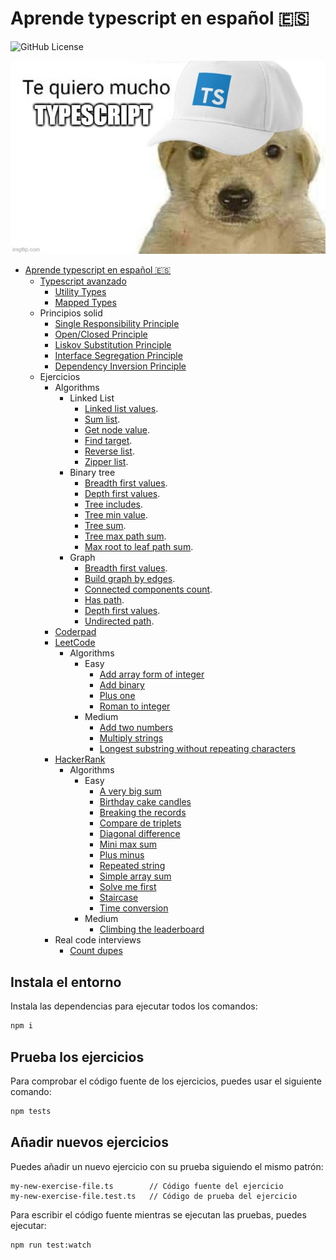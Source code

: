 # Aprende typescript en español 🇪🇸

![GitHub License](https://img.shields.io/github/license/javierlopezdeancos/aprende-go)

![perrete cuqui con una gorra de typescript declarando su amor por el](./assets/readme.jpg)

- [Aprende typescript en español 🇪🇸](advanced/advanced.md#aprende-typescript-en-espaol)
  - [Typescript avanzado](advanced/advanced.md#typescript-avanzado)
    - [Utility Types](advanced/advanced.md#utility-types)
    - [Mapped Types](advanced/advanced.md#mapped-types)
  - Principios solid
    - [Single Responsibility Principle](solid/s-single-responsibility.md)
    - [Open/Closed Principle](solid/o-open-closed.md)
    - [Liskov Substitution Principle](solid/l-liskov-substitution.md)
    - [Interface Segregation Principle](solid/i-interface-segregation.md)
    - [Dependency Inversion Principle](solid/d-dependency-inversion.md)
  - Ejercicios
    - Algorithms
      - Linked List
        - [Linked list values](exercises/algorithms/linked-list/linked-list-values.md).
        - [Sum list](exercises/algorithms/linked-list/sum-list.md).
        - [Get node value](exercises/algorithms/linked-list/get-node-value.md).
        - [Find target](exercises/algorithms/linked-list/find-target.md).
        - [Reverse list](exercises/algorithms/linked-list/reverse-list.md).
        - [Zipper list](exercises/algorithms/linked-list/zipper-lists.md).
      - Binary tree
        - [Breadth first values](exercises/algorithms/binary-tree/breadth-first-values.md).
        - [Depth first values](exercises/algorithms/binary-tree/depth-first-values.md).
        - [Tree includes](exercises/algorithms/binary-tree/tree-includes.md).
        - [Tree min value](exercises/algorithms/binary-tree/tree-min-value.md).
        - [Tree sum](exercises/algorithms/binary-tree/tree-sum.md).
        - [Tree max path sum](exercises/algorithms/binary-tree/tree-max-path-sum.md).
        - [Max root to leaf path sum](exercises/algorithms/binary-tree/max-root-to-leaf-path-sum.md).
      - Graph
        - [Breadth first values](exercises/algorithms/graph/breadth-first-values.md).
        - [Build graph by edges](exercises/algorithms/graph/build-graph-by-edges.md).
        - [Connected components count](exercises/algorithms/graph/connected-components-count.md).
        - [Has path](exercises/algorithms/graph/has-path.md).
        - [Depth first values](exercises/algorithms/graph/depth-first-values.md).
        - [Undirected path](exercises/algorithms/graph/undirected-path.md).
    - [Coderpad](https://coderpad.io)
    - [LeetCode](https://leetcode.com)
      - Algorithms
        - Easy
          - [Add array form of integer](exercises/leet-code/algorithms/easy/add-to-array-form-of-integers.md)
          - [Add binary](exercises/leet-code/algorithms/easy/add-binary.md)
          - [Plus one](exercises/leet-code/algorithms/easy/plus-one.md)
          - [Roman to integer](exercises/leet-code/algorithms/easy/roman-to-integer.md)
        - Medium
          - [Add two numbers](exercises/leet-code/algorithms/medium/add-two-numbers.md)
          - [Multiply strings](https://leetcode.com/problems/multiply-strings/)
          - [Longest substring without repeating characters](exercises/leet-code/algorithms/medium/longest-substring-without-repeating-characters.md)
    - [HackerRank](https://www.hackerrank.com)
      - Algorithms
        - Easy
          - [A very big sum](exercises/hacker-rank/algorithms/easy/a-very-big-sum.md)
          - [Birthday cake candles](exercises/hacker-rank/algorithms/easy/birthday-cake-candles.md)
          - [Breaking the records](exercises/hacker-rank/algorithms/easy/breaking-the-records.md)
          - [Compare de triplets](exercises/hacker-rank/algorithms/easy/compare-the-triplets.md)
          - [Diagonal difference](exercises/hacker-rank/algorithms/easy/diagonal-difference.md)
          - [Mini max sum](exercises/hacker-rank/algorithms/easy/mini-max-sum.md)
          - [Plus minus](exercises/hacker-rank/algorithms/easy/plus-minus.md)
          - [Repeated string](exercises/hacker-rank/algorithms/easy/repeated-string.md)
          - [Simple array sum](exercises/hacker-rank/algorithms/easy/simple-array-sum.md)
          - [Solve me first](exercises/hacker-rank/algorithms/easy/solve-me-first.md)
          - [Staircase](exercises/hacker-rank/algorithms/easy/staircase.md)
          - [Time conversion](exercises/hacker-rank/algorithms/easy/time-conversion.md)
        - Medium
          - [Climbing the leaderboard](exercises/hacker-rank/algorithms/medium/climbing-the-leaderboard.md)
    - Real code interviews
      - [Count dupes](./src/real-code-interviews/count-dupes.md)

## Instala el entorno

Instala las dependencias para ejecutar todos los comandos:

```bash
npm i
```

## Prueba los ejercicios

Para comprobar el código fuente de los ejercicios, puedes usar el siguiente comando:

```bash
npm tests
```

## Añadir nuevos ejercicios

Puedes añadir un nuevo ejercicio con su prueba siguiendo el mismo patrón:

```text
my-new-exercise-file.ts        // Código fuente del ejercicio
my-new-exercise-file.test.ts   // Código de prueba del ejercicio
```

Para escribir el código fuente mientras se ejecutan las pruebas, puedes ejecutar:

```bash
npm run test:watch
```
